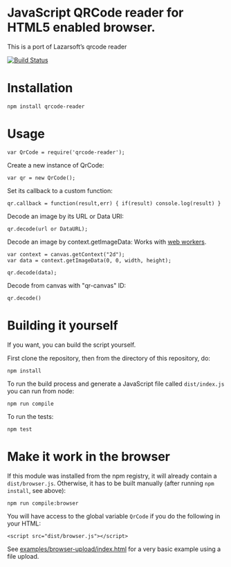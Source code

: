 JavaScript QRCode reader for HTML5 enabled browser.
===================================================

This is a port of Lazarsoft’s qrcode reader

[![Build Status](https://travis-ci.org/edi9999/jsqrcode.svg?branch=master&style=flat)](https://travis-ci.org/edi9999/jsqrcode)

Installation
============

```
npm install qrcode-reader
```

Usage
=====

```
var QrCode = require('qrcode-reader');
```

Create a new instance of QrCode:

```
var qr = new QrCode();
```

Set its callback to a custom function:

```
qr.callback = function(result,err) { if(result) console.log(result) }
```

Decode an image by its URL or Data URI:

```
qr.decode(url or DataURL);
```

Decode an image by context.getImageData: Works with [web workers](https://developer.mozilla.org/en-US/docs/Web/API/Web_Workers_API/Using_web_workers).

```
var context = canvas.getContext("2d");
var data = context.getImageData(0, 0, width, height);

qr.decode(data);
```

Decode from canvas with "qr-canvas" ID:

```
qr.decode()
```

Building it yourself
====================

If you want, you can build the script yourself.

First clone the repository, then from the directory of this repository, do:

```
npm install
```

To run the build process and generate a JavaScript file called `dist/index.js` you can run from node:

```
npm run compile
```

To run the tests:

```
npm test
```

Make it work in the browser
===========================

If this module was installed from the npm registry, it will already contain a `dist/browser.js`. Otherwise, it has to be built manually (after running `npm install`, see above):

```
npm run compile:browser
```

You will have access to the global variable `QrCode` if you do the following in your HTML:

```
<script src="dist/browser.js"></script>
```

See [examples/browser-upload/index.html](examples/browser-upload/index.html) for a very basic example using a file upload.
